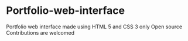 # Portfolio-web-interface
Portfolio web interface made using HTML 5  and CSS 3  only
Open source
Contributions are welcomed
